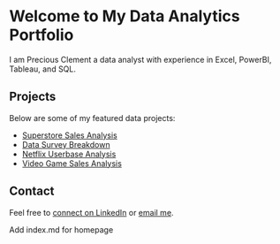 # Welcome to My Data Analytics Portfolio

I am Precious Clement a data analyst with experience in Excel, PowerBI, Tableau, and SQL.

## Projects
Below are some of my featured data projects:
- [Superstore Sales Analysis](./superstore-sales.md)
- [Data Survey Breakdown](./data-survey.md)
- [Netflix Userbase Analysis](./netflix-userbase.md)
- [Video Game Sales Analysis](./video-game.md)

## Contact
Feel free to [connect on LinkedIn](https://www.linkedin.com/in/preciousclems) or [email me](mailto:preciousclement011@gmail.com).


Add index.md for homepage
